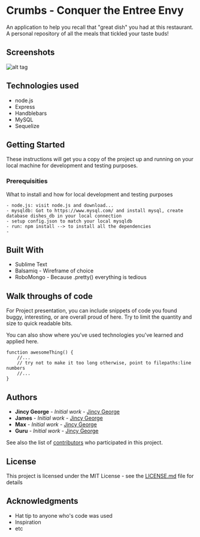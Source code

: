 
# Crumbs - Conquer the Entree Envy
 An application to help you recall that "great dish" you had at this restaurant. A personal repository of all the meals that tickled your taste buds!

## Screenshots

![alt tag](http://g.recordit.co/hj1bpmGT3D.gif)

## Technologies used
- node.js
- Express
- Handblebars
- MySQL
- Sequelize

## Getting Started

These instructions will get you a copy of the project up and running on your local machine for development and testing purposes.

### Prerequisities

What to install and how for local development and testing purposes

```
- node.js: visit node.js and download...
- mysqldb: Got to https://www.mysql.com/ and install mysql, create database dishes_db in your local connection
- setup config.json to match your local mysqldb
- run: npm install --> to install all the dependencies
- 
```

## Built With

* Sublime Text
* Balsamiq - Wireframe of choice 
* RoboMongo - Because .pretty() everything is tedious

## Walk throughs of code
For Project presentation, you can include snippets of code you found buggy, interesting, or are overall proud of here.  Try to limit the quantity and size to quick readable bits.

You can also show where you've used technologies you've learned and applied here.

```
function awesomeThing() {
    //...
    // try not to make it too long otherwise, point to filepaths:line numbers
    //...
}
```

## Authors

* **Jincy George** - *Initial work* - [Jincy George](https://github.com)
* **James** - *Initial work* - [Jincy George](https://github.com)
* **Max** - *Initial work* - [Jincy George](https://github.com)
* **Guru** - *Initial work* - [Jincy George](https://github.com)


See also the list of [contributors](https://github.com/your/project/contributors) who participated in this project.

## License

This project is licensed under the MIT License - see the [LICENSE.md](LICENSE.md) file for details

## Acknowledgments

* Hat tip to anyone who's code was used
* Inspiration
* etc
